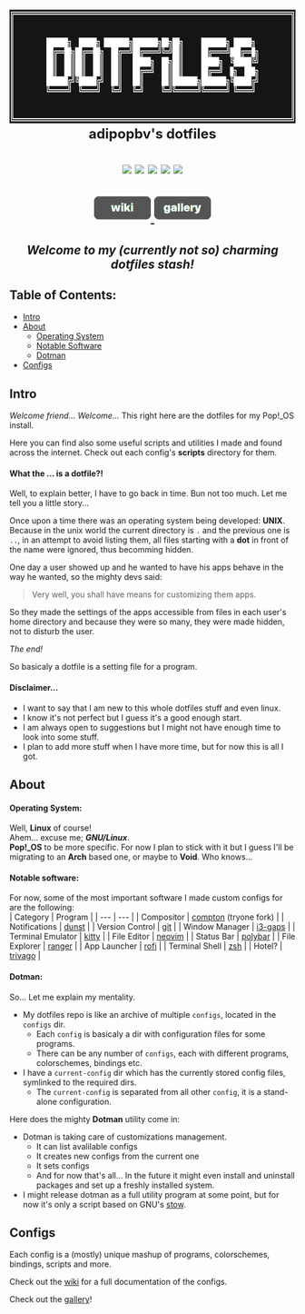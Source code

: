 <h1 align="center">
    <img src=".github/pictures/dotfiles-title-ascii.png" align="center" height="200px">
	<br>
	<strong><font size="5">
		adipopbv's dotfiles
	</font></strong>
	<p align="center"> 
		<img src="https://img.shields.io/github/license/adipopbv/dotfiles?style=flat-square">
		<img src="https://img.shields.io/github/issues/adipopbv/dotfiles?style=flat-square">
		<img src="https://img.shields.io/github/issues-pr/adipopbv/dotfiles?style=flat-square">
		<img src="https://img.shields.io/github/stars/adipopbv/dotfiles?style=flat-square">
		<img src="https://img.shields.io/badge/distro-Pop!__OS-48b9c7?style=flat-square">
	</p>
	<p align="center"> 
		<a href="https://github.com/adipopbv/dotfiles/wiki">
			<img src="./.github/pictures/button-wiki-grey.png" width="100px">
		</a>
		<a href="https://github.com/adipopbv/dotfiles/wiki/Gallery">
			<img src="./.github/pictures/button-gallery-grey.png" width="100px">
		</a>
	</p>
</h1>

<h2 align="center"><i> Welcome to my (currently not so) charming dotfiles stash! </i></h2>

## Table of Contents:

- [Intro](#intro)
- [About](#about)
	- [Operating System](#operating-system)
	- [Notable Software](#notable-software)
	- [Dotman](#dotman)
- [Configs](#configs)

## Intro

_Welcome friend... Welcome..._ This right here are the dotfiles for my Pop!_OS install.

Here you can find also some useful scripts and utilities I made and found across the internet. Check out each config's __scripts__ directory for them.

#### What the ... is a dotfile?!

Well, to explain better, I have to go back in time. Bun not too much. Let me tell you a little story...

Once upon a time there was an operating system being developed: __UNIX__. Because in the unix world the current directory is `.` and the previous one is `..`, in an attempt to avoid listing them, all files starting with a __dot__ in front of the name were ignored, thus becomming hidden.

One day a user showed up and he wanted to have his apps behave in the way he wanted, so the mighty devs said:   
> Very well, you shall have means for customizing them apps.

So they made the settings of the apps accessible from files in each user's home directory and because they were so many, they were made hidden, not to disturb the user.

_The end!_

So basicaly a dotfile is a setting file for a program.

#### Disclaimer...

- I want to say that I am new to this whole dotfiles stuff and even linux.
- I know it's not perfect but I guess it's a good enough start.
- I am always open to suggestions but I might not have enough time to look into some stuff.
- I plan to add more stuff when I have more time, but for now this is all I got.

## About

#### Operating System:

Well, __Linux__ of course!   
Ahem... excuse me; __*GNU/Linux*__.   
__Pop!\_OS__ to be more specific. For now I plan to stick with it but I guess I'll be migrating to an __Arch__ based one, or maybe to __Void__. Who knows...

#### Notable software:

For now, some of the most important software I made custom configs for are the following:   
| Category | Program |
| --- | --- |
| Compositor | [compton](https://github.com/tryone144/compton) (tryone fork) |
| Notifications | [dunst](https://github.com/dunst-project/dunst) |
| Version Control | [git](https://github.com/git/git) |
| Window Manager | [i3-gaps](https://github.com/Airblader/i3) |
| Terminal Emulator | [kitty](https://github.com/kovidgoyal/kitty) |
| File Editor | [neovim](https://github.com/neovim/neovim) |
| Status Bar | [polybar](https://github.com/polybar/polybar) |
| File Explorer | [ranger](https://github.com/ranger/ranger) |
| App Launcher | [rofi](https://github.com/davatorium/rofi) |
| Terminal Shell | [zsh](https://github.com/zsh-users/zsh) |
| Hotel? | [trivago](https://www.youtube.com/watch?v=dQw4w9WgXcQ) |

#### Dotman:

So... Let me explain my mentality.

- My dotfiles repo is like an archive of multiple `configs`, located in the `configs` dir.   
	- Each `config` is basicaly a dir with configuration files for some programs.
	- There can be any number of `configs`, each with different programs, colorschemes, bindings etc.
- I have a `current-config` dir which has the currently stored config files, symlinked to the required dirs.
	- The `current-config` is separated from all other `config`, it is a stand-alone configuration.

Here does the mighty __Dotman__ utility come in:
- Dotman is taking care of customizations management.
	- It can list avalilable configs
	- It creates new configs from the current one
	- It sets configs
	- And for now that's all... In the future it might even install and uninstall packages and set up a freshly installed system.
- I might release dotman as a full utility program at some point, but for now it's only a script based on GNU's [stow](https://www.gnu.org/software/stow/).

## Configs

Each config is a (mostly) unique mashup of programs, colorschemes, bindings, scripts and more.

Check out the [wiki](https://github.com/adipopbv/dotfiles/wiki) for a full documentation of the configs.

Check out the [gallery](https://github.com/adipopbv/dotfiles/wiki/Gallery)!


